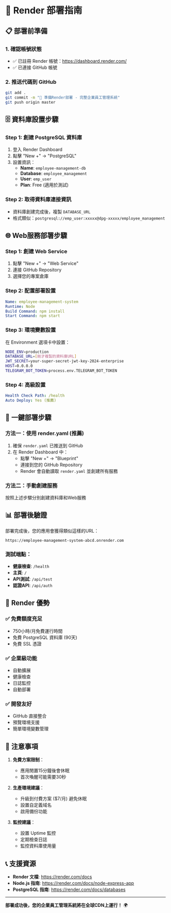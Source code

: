 # 🚀 Render 部署指南

## 📋 部署前準備

### 1. 確認帳號狀態
- ✅ 已註冊 Render 帳號：https://dashboard.render.com/
- ✅ 已連接 GitHub 帳號

### 2. 推送代碼到 GitHub
```bash
git add .
git commit -m "🚀 準備Render部署 - 完整企業員工管理系統"
git push origin master
```

## 🗄️ 資料庫設置步驟

### Step 1: 創建 PostgreSQL 資料庫
1. 登入 Render Dashboard
2. 點擊 "New +" → "PostgreSQL"
3. 設置資訊：
   - **Name**: `employee-management-db`
   - **Database**: `employee_management`
   - **User**: `emp_user`
   - **Plan**: Free (適用於測試)

### Step 2: 取得資料庫連接資訊
- 資料庫創建完成後，複製 `DATABASE_URL`
- 格式類似：`postgresql://emp_user:xxxxx@dpg-xxxxx/employee_management`

## 🌐 Web服務部署步驟

### Step 1: 創建 Web Service
1. 點擊 "New +" → "Web Service"
2. 連接 GitHub Repository
3. 選擇您的專案倉庫

### Step 2: 配置部署設置
```yaml
Name: employee-management-system
Runtime: Node
Build Command: npm install
Start Command: npm start
```

### Step 3: 環境變數設置
在 Environment 選項卡中設置：

```bash
NODE_ENV=production
DATABASE_URL=[剛才複製的資料庫URL]
JWT_SECRET=your-super-secret-jwt-key-2024-enterprise
HOST=0.0.0.0
TELEGRAM_BOT_TOKEN=process.env.TELEGRAM_BOT_TOKEN
```

### Step 4: 高級設置
```yaml
Health Check Path: /health
Auto Deploy: Yes (推薦)
```

## 🚀 一鍵部署步驟

### 方法一：使用 render.yaml (推薦)
1. 確保 `render.yaml` 已推送到 GitHub
2. 在 Render Dashboard 中：
   - 點擊 "New +" → "Blueprint"
   - 連接到您的 GitHub Repository
   - Render 會自動讀取 `render.yaml` 並創建所有服務

### 方法二：手動創建服務
按照上述步驟分別創建資料庫和Web服務

## 📊 部署後驗證

部署完成後，您的應用會獲得類似這樣的URL：
```
https://employee-management-system-abcd.onrender.com
```

### 測試端點：
- **健康檢查**: `/health`
- **主頁**: `/`
- **API測試**: `/api/test`
- **認證API**: `/api/auth`

## 🎯 Render 優勢

### ✅ 免費額度充足
- 750小時/月免費運行時間
- 免費 PostgreSQL 資料庫 (90天)
- 免費 SSL 憑證

### ✅ 企業級功能
- 自動擴展
- 健康檢查
- 日誌監控
- 自動部署

### ✅ 開發友好
- GitHub 直接整合
- 預覽環境支援
- 簡單環境變數管理

## 🚨 注意事項

1. **免費方案限制**：
   - 應用閒置15分鐘後會休眠
   - 首次喚醒可能需要30秒

2. **生產環境建議**：
   - 升級到付費方案 ($7/月) 避免休眠
   - 設置自定義域名
   - 啟用備份功能

3. **監控建議**：
   - 設置 Uptime 監控
   - 定期檢查日誌
   - 監控資料庫使用量

## 📞 支援資源

- **Render 文檔**: https://render.com/docs
- **Node.js 指南**: https://render.com/docs/node-express-app
- **PostgreSQL 指南**: https://render.com/docs/databases

---
**部署成功後，您的企業員工管理系統將在全球CDN上運行！** 🌍